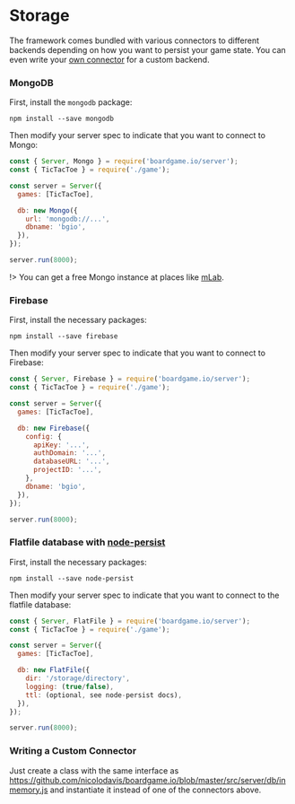 # Storage

The framework comes bundled with various connectors to different backends
depending on how you want to persist your game state. You can even
write your [own connector](/storage?id=writing-a-custom-connector)
for a custom backend.

### MongoDB

First, install the `mongodb` package:

```
npm install --save mongodb
```

Then modify your server spec to indicate that you want to connect to Mongo:

```js
const { Server, Mongo } = require('boardgame.io/server');
const { TicTacToe } = require('./game');

const server = Server({
  games: [TicTacToe],

  db: new Mongo({
    url: 'mongodb://...',
    dbname: 'bgio',
  }),
});

server.run(8000);
```

!> You can get a free Mongo instance at places like [mLab](https://mlab.com/).

### Firebase

First, install the necessary packages:

```
npm install --save firebase
```

Then modify your server spec to indicate that you want to connect to Firebase:

```js
const { Server, Firebase } = require('boardgame.io/server');
const { TicTacToe } = require('./game');

const server = Server({
  games: [TicTacToe],

  db: new Firebase({
    config: {
      apiKey: '...',
      authDomain: '...',
      databaseURL: '...',
      projectID: '...',
    },
    dbname: 'bgio',
  }),
});

server.run(8000);
```

### Flatfile database with [node-persist](https://github.com/simonlast/node-persist)

First, install the necessary packages:

```
npm install --save node-persist
```

Then modify your server spec to indicate that you want to connect to the flatfile database:

```js
const { Server, FlatFile } = require('boardgame.io/server');
const { TicTacToe } = require('./game');

const server = Server({
  games: [TicTacToe],

  db: new FlatFile({
    dir: '/storage/directory',
    logging: (true/false),
    ttl: (optional, see node-persist docs),
  }),
});

server.run(8000);
```

### Writing a Custom Connector

Just create a class with the same interface as
https://github.com/nicolodavis/boardgame.io/blob/master/src/server/db/inmemory.js and instantiate it instead of one of the connectors above.
